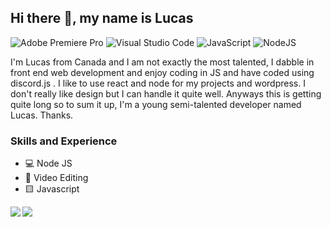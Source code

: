 ## Hi there 👋, my name is Lucas
![Adobe Premiere Pro](https://img.shields.io/badge/Adobe%20Premiere%20Pro-9999FF.svg?style=for-the-badge&logo=Adobe%20Premiere%20Pro&logoColor=white)
  ![Visual Studio Code](https://img.shields.io/badge/Visual%20Studio%20Code-0078d7.svg?style=for-the-badge&logo=visual-studio-code&logoColor=white)
  ![JavaScript](https://img.shields.io/badge/javascript-%23323330.svg?style=for-the-badge&logo=javascript&logoColor=%23F7DF1E)
  ![NodeJS](https://img.shields.io/badge/node.js-6DA55F?style=for-the-badge&logo=node.js&logoColor=white)


I'm Lucas from Canada and I am not exactly the most talented, I dabble in front end web development and enjoy coding in JS and have coded using discord.js . I like to use react and node for my projects and wordpress. I don't really like design but I can handle it quite well. Anyways this is getting quite long so to sum it up, I'm a young semi-talented developer named Lucas. Thanks.

### Skills and Experience

* 💻 Node JS
* 🎥 Video Editing
* 🟨 Javascript

<img align="left" src="https://github-readme-stats.vercel.app/api?username=stealthbroken&theme=nightowl&show_icons=true" />
<img align="left" src="https://github-readme-stats.vercel.app/api/top-langs/?username=stealthbroken&theme=nightowl" />






<!---

<!---
--->
